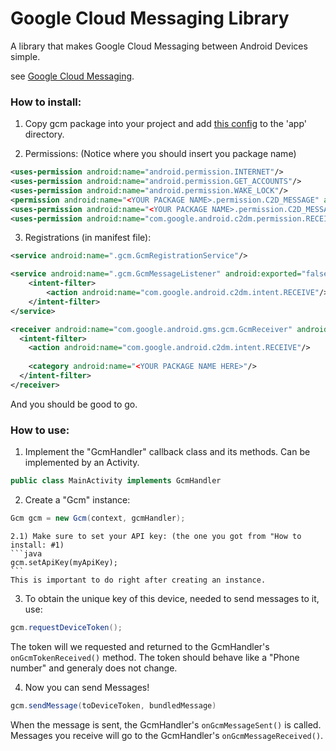 # Google Cloud Messaging Library
A library that makes Google Cloud Messaging between Android Devices simple.

see [Google Cloud Messaging](https://developers.google.com/cloud-messaging/).

### How to install:
1) Copy gcm package into your project and add [this config](https://developers.google.com/cloud-messaging/android/start) to the 'app' directory.

2) Permissions: (Notice where you should insert you package name)

```xml
<uses-permission android:name="android.permission.INTERNET"/>
<uses-permission android:name="android.permission.GET_ACCOUNTS"/>
<uses-permission android:name="android.permission.WAKE_LOCK"/>
<permission android:name="<YOUR PACKAGE NAME>.permission.C2D_MESSAGE" android:protectionLevel="signature"/>
<uses-permission android:name="<YOUR PACKAGE NAME>.permission.C2D_MESSAGE"/>
<uses-permission android:name="com.google.android.c2dm.permission.RECEIVE"/>
```


3) Registrations (in manifest file):

```xml
<service android:name=".gcm.GcmRegistrationService"/>
```
```xml
<service android:name=".gcm.GcmMessageListener" android:exported="false">
	<intent-filter>
		<action android:name="com.google.android.c2dm.intent.RECEIVE"/>
	</intent-filter>
</service>
```
```xml
<receiver android:name="com.google.android.gms.gcm.GcmReceiver" android:exported="true" android:permission="com.google.android.c2dm.permission.SEND">
  <intent-filter>
  	<action android:name="com.google.android.c2dm.intent.RECEIVE"/>
  
  	<category android:name="<YOUR PACKAGE NAME HERE>"/>
  </intent-filter>
</receiver>
```

And you should be good to go.

### How to use:

1) Implement the "GcmHandler" callback class and its methods. Can be implemented by an Activity.
```java
public class MainActivity implements GcmHandler
```

2) Create a "Gcm" instance:
```java
Gcm gcm = new Gcm(context, gcmHandler);
```

	2.1) Make sure to set your API key: (the one you got from "How to install: #1)
	```java
	gcm.setApiKey(myApiKey);
	```
	This is important to do right after creating an instance.

3) To obtain the unique key of this device, needed to send messages to it, use:
```java
gcm.requestDeviceToken();
```
The token will we requested and returned to the GcmHandler's `onGcmTokenReceived()` method.
The token should behave like a "Phone number" and generaly does not change.

4) Now you can send Messages!
```java
gcm.sendMessage(toDeviceToken, bundledMessage)
```

When the message is sent, the GcmHandler's `onGcmMessageSent()` is called.
Messages you receive will go to the GcmHandler's `onGcmMessageReceived()`.
